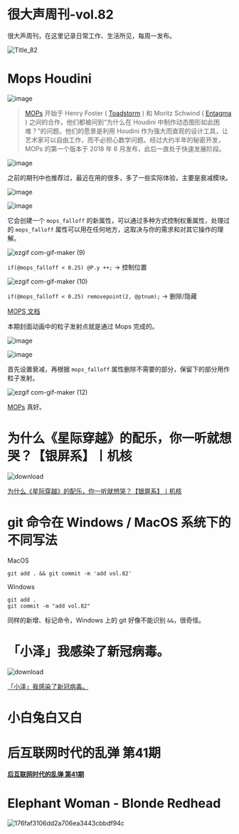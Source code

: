 # 很大声周刊-vol.82
很大声周刊，在这里记录日常工作、生活所见，每周一发布。

![Title_82](https://user-images.githubusercontent.com/20842136/205443871-f3e447d8-6723-4254-b7f3-d0c4ede73374.png)

# Mops Houdini
![image](https://user-images.githubusercontent.com/20842136/205444570-cfaf21aa-2a38-4a1b-af7b-8435f87c2b7a.png)

> [MOPs](https://www.motionoperators.com/) 开始于 Henry Foster ( [Toadstorm](https://www.toadstorm.com/) ) 和 Moritz Schwind ( [Entagma](http://www.entagma.com/) ) 之间的合作，他们都被问到“为什么在 Houdini 中制作动态图形如此困难？”的问题。他们的愿景是利用 Houdini 作为强大而直观的设计工具，让艺术家可以自由工作，而不必担心数学问题。经过大约半年的秘密开发，MOPs 的第一个版本于 2018 年 6 月发布，此后一直处于快速发展阶段。

![image](https://user-images.githubusercontent.com/20842136/205445543-b5ad65c8-98ae-4383-a528-bb81789c02b2.png)

之前的期刊中也推荐过，最近在用的很多，多了一些实际体验，主要是衰减模块。

![image](https://user-images.githubusercontent.com/20842136/205445727-b0e8b037-e9b1-4187-9992-af6652ebacaa.png)

![image](https://user-images.githubusercontent.com/20842136/205445791-d54158e6-8ee4-47cd-b6fb-6fee12d6127a.png)

它会创建一个 `mops_falloff` 的新属性，可以通过多种方式控制权重属性，处理过的 `mops_falloff` 属性可以用在任何地方，这取决与你的需求和对其它操作的理解。

![ezgif com-gif-maker (9)](https://user-images.githubusercontent.com/20842136/205446340-482b1976-60fe-457c-8377-f367690a4fd3.gif)

`if(@mops_falloff < 0.25) @P.y ++;` -> 控制位置

![ezgif com-gif-maker (10)](https://user-images.githubusercontent.com/20842136/205446441-dc2c80e9-3d98-4d00-aa3a-b6c2e027d9d3.gif)

`if(@mops_falloff < 0.25) removepoint(2, @ptnum);` -> 删除/隐藏

[MOPS 文档](https://github.com/toadstorm/MOPS/wiki)

本期封面动画中的粒子发射点就是通过 Mops 完成的。

![image](https://user-images.githubusercontent.com/20842136/205447014-d57b0577-27c7-42b5-8756-420bbc0cd2b1.png)

![image](https://user-images.githubusercontent.com/20842136/205447069-45ff3870-431a-4b42-a140-acf4035222f6.png)

首先设置衰减，再根据 `mops_falloff` 属性删除不需要的部分，保留下的部分用作粒子发射。

![ezgif com-gif-maker (12)](https://user-images.githubusercontent.com/20842136/205447434-a1807a26-a23f-47c4-beef-04960ad7be03.gif)

 [MOPs](https://www.motionoperators.com/)  真好。

# 为什么《星际穿越》的配乐，你一听就想哭？【银屏系】丨机核
![download](https://user-images.githubusercontent.com/20842136/205444215-1509bab5-5c80-45a5-8f60-02a5b58ddd9e.jpg)

[为什么《星际穿越》的配乐，你一听就想哭？【银屏系】丨机核](https://www.bilibili.com/video/BV1524y1k787/?spm_id_from=333.337.search-card.all.click&vd_source=6c68891752436b0097051bf700e169a9)

# git 命令在 Windows / MacOS 系统下的不同写法
MacOS
```
git add . && git commit -m 'add vol.82'
```

Windows
```
git add .
git commit -m "add vol.82" 
```
同样的新增、标记命令，Windows 上的 git 好像不能识别 `&&`，很奇怪。

# 「小泽」我感染了新冠病毒。
![download](https://user-images.githubusercontent.com/20842136/205444252-022e9970-a61a-4df4-a797-907cccea4186.jpg)

[「小泽」我感染了新冠病毒。](https://www.bilibili.com/video/BV1ZG4y1G7sF/?spm_id_from=333.337.search-card.all.click&vd_source=6c68891752436b0097051bf700e169a9)

# 小白兔白又白


# 后互联网时代的乱弹 第41期

**[后互联网时代的乱弹 第41期]()**

# Elephant Woman - Blonde Redhead
![176faf3106dd2a706ea3443cbbdf94c](https://user-images.githubusercontent.com/20842136/205445198-ecfc680d-99c7-4197-a3f8-49693ac50e42.jpg)
